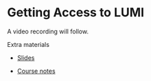 # Getting Access to LUMI

A video recording will follow.

<!--
Materials will be made available after the lecture
-->

Extra materials

-   [Slides](https://462000265.lumidata.eu/2day-20240502/files/LUMI-2day-20240502-03-access.pdf)

-   [Course notes](03_LUMI_access.md)
